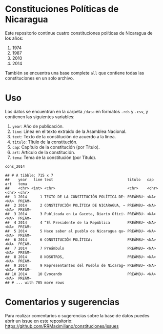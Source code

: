 
# Constituciones Políticas de Nicaragua

Este repositorio continue cuatro constituciones políticas de Nicaragua
de los años:

1.  1974
2.  1987
3.  2010
4.  2014

También se encuentra una base complete `all` que contiene todas las
constituciones en un solo archivo.

# Uso

Los datos se encuentran en la carpeta `/data` en formatos `.rds` y
`.csv`, y contienen las siguientes variables:

1.  `year`: Año de publicación.
2.  `line`: Línea en el texto extraído de la Asamblea Nacional.
3.  `text`: Texto de la constitución de acuerdo a la línea.
4.  `titulo`: Título de la constitución.
5.  `cap`: Capítulo de la constitución (por Título).
6.  `art`: Artículo de la constitución.
7.  `tema`: Tema de la constitución (por Título).

``` r
cons_2014
```

    ## # A tibble: 715 x 7
    ##    year   line text                                  titulo   cap   art   tema  
    ##    <chr> <int> <chr>                                 <chr>    <chr> <chr> <chr> 
    ##  1 2014      1 TEXTO DE LA CONSTITUCIÓN POLÍTICA DE~ PREÁMBU~ <NA>  <NA>  PREÁM~
    ##  2 2014      2 CONSTITUCIÓN POLÍTICA DE NICARAGUA, ~ PREÁMBU~ <NA>  <NA>  PREÁM~
    ##  3 2014      3 Publicada en La Gaceta, Diario Ofici~ PREÁMBU~ <NA>  <NA>  PREÁM~
    ##  4 2014      4 “El Presidente de la República        PREÁMBU~ <NA>  <NA>  PREÁM~
    ##  5 2014      5 Hace saber al pueblo de Nicaragua qu~ PREÁMBU~ <NA>  <NA>  PREÁM~
    ##  6 2014      6 CONSTITUCIÓN POLÍTICA:                PREÁMBU~ <NA>  <NA>  PREÁM~
    ##  7 2014      7 Preámbulo                             PREÁMBU~ <NA>  <NA>  PREÁM~
    ##  8 2014      8 NOSOTROS,                             PREÁMBU~ <NA>  <NA>  PREÁM~
    ##  9 2014      9 Representantes del Pueblo de Nicarag~ PREÁMBU~ <NA>  <NA>  PREÁM~
    ## 10 2014     10 Evocando                              PREÁMBU~ <NA>  <NA>  PREÁM~
    ## # ... with 705 more rows

# Comentarios y sugerencias

Para realizar comentarios o sugerencias sobre la base de datos puedes
abrir un issue en este repositorio:
<https://github.com/RRMaximiliano/constituciones/issues>
